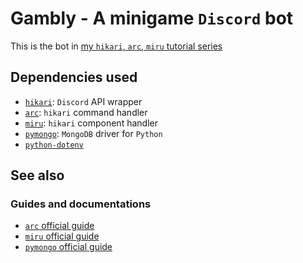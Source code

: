 # Gambly - A minigame `Discord` bot
This is the bot in [my `hikari`, `arc`, `miru` tutorial series](https://youtube.com/playlist?list=PLHik0mLMuaX0WoWA_016lC0INkQLauSmj&si=vScFVdgcvoXRLzuw)

## Dependencies used
- [`hikari`](https://github.com/hikari-py/hikari): `Discord` API wrapper
- [`arc`](https://github.com/hypergonial/hikari-arc): `hikari` command handler
- [`miru`](https://github.com/hypergonial/hikari-miru): `hikari` component handler
- [`pymongo`](https://github.com/mongodb/mongo-python-driver): `MongoDB` driver for `Python`
- [`python-dotenv`](https://github.com/theskumar/python-dotenv) 

## See also

### Guides and documentations
- [`arc` official guide](https://arc.hypergonial.com/guides/)
- [`miru` official guide](https://miru.hypergonial.com/guides/)
- [`pymongo` official guide](https://www.mongodb.com/docs/languages/python/pymongo-driver/current/)

